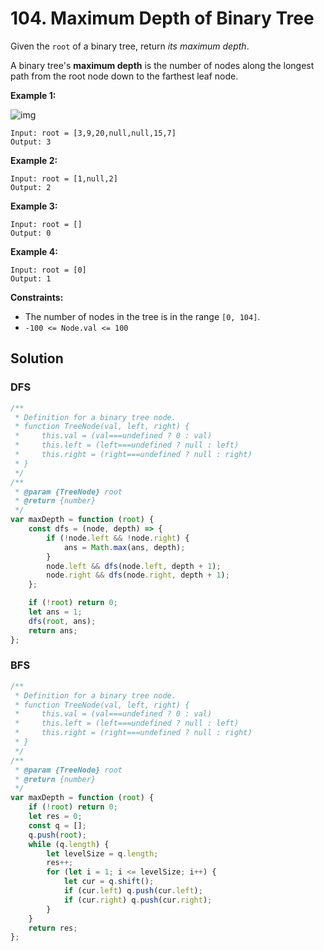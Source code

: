 # 104. Maximum Depth of Binary Tree

Given the `root` of a binary tree, return _its maximum depth_.

A binary tree's **maximum depth** is the number of nodes along the longest path from the root node down to the farthest leaf node.

**Example 1:**

![img](https://assets.leetcode.com/uploads/2020/11/26/tmp-tree.jpg)

```
Input: root = [3,9,20,null,null,15,7]
Output: 3
```

**Example 2:**

```
Input: root = [1,null,2]
Output: 2
```

**Example 3:**

```
Input: root = []
Output: 0
```

**Example 4:**

```
Input: root = [0]
Output: 1
```

**Constraints:**

-   The number of nodes in the tree is in the range `[0, 104]`.
-   `-100 <= Node.val <= 100`

## Solution

### DFS

```js
/**
 * Definition for a binary tree node.
 * function TreeNode(val, left, right) {
 *     this.val = (val===undefined ? 0 : val)
 *     this.left = (left===undefined ? null : left)
 *     this.right = (right===undefined ? null : right)
 * }
 */
/**
 * @param {TreeNode} root
 * @return {number}
 */
var maxDepth = function (root) {
    const dfs = (node, depth) => {
        if (!node.left && !node.right) {
            ans = Math.max(ans, depth);
        }
        node.left && dfs(node.left, depth + 1);
        node.right && dfs(node.right, depth + 1);
    };

    if (!root) return 0;
    let ans = 1;
    dfs(root, ans);
    return ans;
};
```

### BFS

```js
/**
 * Definition for a binary tree node.
 * function TreeNode(val, left, right) {
 *     this.val = (val===undefined ? 0 : val)
 *     this.left = (left===undefined ? null : left)
 *     this.right = (right===undefined ? null : right)
 * }
 */
/**
 * @param {TreeNode} root
 * @return {number}
 */
var maxDepth = function (root) {
    if (!root) return 0;
    let res = 0;
    const q = [];
    q.push(root);
    while (q.length) {
        let levelSize = q.length;
        res++;
        for (let i = 1; i <= levelSize; i++) {
            let cur = q.shift();
            if (cur.left) q.push(cur.left);
            if (cur.right) q.push(cur.right);
        }
    }
    return res;
};
```
